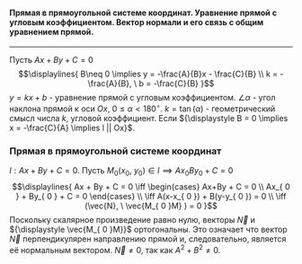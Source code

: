 #### Прямая в прямоугольной системе координат. Уравнение прямой с угловым коэффициентом. Вектор нормали и его связь с общим уравнением прямой.
---
Пусть ${\displaystyle Ax + By +C = 0}$
$$\displaylines{
B\neq 0 \implies  y = -\frac{A}{B}x - \frac{C}{B} \\
k = -\frac{A}{B}, \  b = -\frac{C}{B}
}$$
${\displaystyle y = kx + b}$ - уравнение прямой с угловым коэффициентом.
${\displaystyle \angle \alpha}$ - угол наклона прямой к оси ${\displaystyle Ox}$, ${\displaystyle 0 \leq \alpha < 180^{ \circ }}$.
${\displaystyle k = \tan{(\alpha)}}$ - геометрический смысл числа ${\displaystyle k}$, угловой коэффициент.
Если ${\displaystyle B = 0 \implies x = -\frac{C}{A} \implies l || Ox}$.

### Прямая в прямоугольной системе координат
${\displaystyle l: Ax + By + C = 0}$. Пусть ${\displaystyle M_{ 0 }(x_{ 0 }, \ y_{ 0 }) \in l \implies Ax_{ 0 } By_{ 0 } + C = 0}$ 
$$\displaylines{
Ax + By + C = 0 \iff \begin{cases}
Ax+By + C = 0  \\
Ax_{ 0 } + By_{ 0 } + C = 0
\end{cases} \\ \iff  A(x-x_{ 0 }) + B(y-y_{ 0 }) = 0 \\
\iff (\vec{N}, \ \vec{M_{ 0 }M}  ) = 0
}$$
Поскольку скалярное произведение равно нулю, векторы ${\displaystyle \vec{N}}$ и ${\displaystyle \vec{M_{ 0 }M}}$ ортогональны. Это означает что вектор ${\displaystyle \vec{N}}$ перпендикулярен направлению прямой и, следовательно, является её нормальным вектором. ${\displaystyle \vec{N} \neq 0}$, так как ${\displaystyle A^{ 2 } + B^{ 2 } \neq 0}$.
